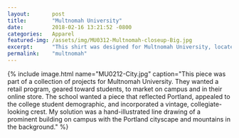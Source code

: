 ```yaml
---
layout:       post
title:        "Multnomah University"
date:         2018-02-16 13:21:52 -0800
categories:   Apparel
featured-img: /assets/img/MU0312-Multnomah-closeup-Big.jpg
excerpt:      "This shirt was designed for Multnomah University, located in the heart of Portland. I included a cityscape of the Portland skyline."
permalink:    "multnomah"
---
```


{% include image.html
	name="MU0212-City.jpg"
	caption="This piece was part of a collection of projects for Multnomah University. They wanted a retail program, geared toward students, to market on campus and in their online store. The school wanted a piece that reflected Portland, appealed to the college student demographic, and incorporated a vintage, collegiate-looking crest. My solution was a hand-illustrated line drawing of a prominent building on campus with the Portland cityscape and mountains in the background."
%}
